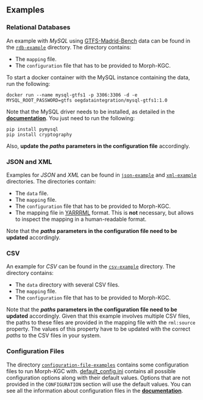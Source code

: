 ## Examples

### Relational Databases
An example with _MySQL_ using [GTFS-Madrid-Bench](https://github.com/oeg-upm/gtfs-bench) data can be found in the [`rdb-example`](https://github.com/oeg-upm/morph-kgc/tree/main/examples/rdb-example) directory. The directory contains:
- The `mapping` file.
- The `configuration` file that has to be provided to Morph-KGC.

To start a docker container with the MySQL instance containing the data, run the following:
```
docker run --name mysql-gtfs1 -p 3306:3306 -d -e MYSQL_ROOT_PASSWORD=gtfs oegdataintegration/mysql-gtfs1:1.0
```

Note that the MySQL driver needs to be installed, as detailed in the **[documentation](https://morph-kgc.readthedocs.io/en/latest/documentation/#relational-databases_1)**. You just need to run the following:
```
pip install pymysql
pip install cryptography
```
Also, **update the _paths_ parameters in the configuration file** accordingly.

### JSON and XML
Examples for _JSON_ and _XML_ can be found in [`json-example`](https://github.com/oeg-upm/morph-kgc/tree/main/examples/json-example) and [`xml-example`](https://github.com/oeg-upm/morph-kgc/tree/main/examples/xml-example) directories. The directories contain:
- The `data` file.
- The `mapping` file.
- The `configuration` file that has to be provided to Morph-KGC.
- The mapping file in [YARRRML](https://rml.io/yarrrml/spec/) format. This is **not** necessary, but allows to inspect the mapping in a human-readable format.

Note that the **_paths_ parameters in the configuration file need to be updated** accordingly.

### CSV
An example for _CSV_ can be found in the [`csv-example`](https://github.com/oeg-upm/morph-kgc/tree/main/examples/csv-example) directory. The directory contains:
- The `data` directory with several CSV files.
- The `mapping` file.
- The `configuration` file that has to be provided to Morph-KGC.

Note that the **_paths_ parameters in the configuration file need to be updated** accordingly. Given that this example involves multiple CSV files, the paths to these files are provided in the mapping file with the `rml:source` property. The values of this property have to be updated with the correct _paths_ to the CSV files in your system.

### Configuration Files
The directory [`configuration-file-examples`](https://github.com/oeg-upm/morph-kgc/tree/main/examples/configuration-file-examples) contains some configuration files to run Morph-KGC with. [default_config.ini](https://github.com/oeg-upm/Morph-KGC/blob/main/examples/configuration-file-examples/default_config.ini) contains all possible configuration options along with their default values. Options that are not provided in the `CONFIGURATION` section will use the default values. You can see all the information about configuration files in the **[documentation](https://morph-kgc.readthedocs.io/en/latest/documentation/#configuration)**.
